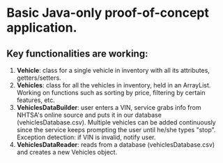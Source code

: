 # Basic Java-only proof-of-concept application.
## Key functionalities are working:
1. **Vehicle**: class for a single vehicle in inventory with all its attributes, getters/setters.
2. **Vehicles**: class for all the vehicles in inventory, held in an ArrayList. Working on functions such as sorting by
   price, filtering by certain features, etc.
3. **VehiclesDataBuilder**: user enters a VIN, service grabs info from NHTSA's online source and puts it in our database
   (vehiclesDatabase.csv). Multiple vehicles can be added continuously since the service keeps prompting the user until
   he/she types "stop". Exception detection: if VIN is invalid, notify user.
4. **VehiclesDataReader**: reads from a database (vehiclesDatabase.csv) and creates a new Vehicles object.
